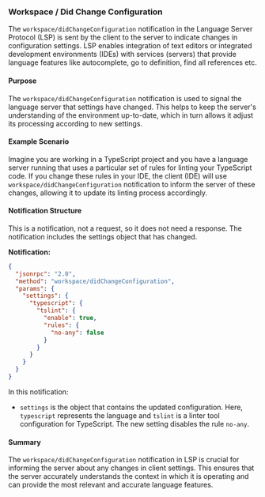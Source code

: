 ### Workspace / Did Change Configuration

The `workspace/didChangeConfiguration` notification in the Language Server Protocol (LSP) is sent by the client to the server to indicate changes in configuration settings. LSP enables integration of text editors or integrated development environments (IDEs) with services (servers) that provide language features like autocomplete, go to definition, find all references etc.

#### Purpose

The `workspace/didChangeConfiguration` notification is used to signal the language server that settings have changed. This helps to keep the server's understanding of the environment up-to-date, which in turn allows it adjust its processing according to new settings.

#### Example Scenario

Imagine you are working in a TypeScript project and you have a language server running that uses a particular set of rules for linting your TypeScript code. If you change these rules in your IDE, the client (IDE) will use `workspace/didChangeConfiguration` notification to inform the server of these changes, allowing it to update its linting process accordingly.

#### Notification Structure

This is a notification, not a request, so it does not need a response. The notification includes the settings object that has changed.

**Notification:**

```json
{
  "jsonrpc": "2.0",
  "method": "workspace/didChangeConfiguration",
  "params": {
    "settings": {
      "typescript": {
        "tslint": {
          "enable": true,
          "rules": {
            "no-any": false
          }
        }
      }
    }
  }
}
```

In this notification:
- `settings` is the object that contains the updated configuration. Here, `typescript` represents the language and `tslint` is a linter tool configuration for TypeScript. The new setting disables the rule `no-any`.

#### Summary

The `workspace/didChangeConfiguration` notification in LSP is crucial for informing the server about any changes in client settings. This ensures that the server accurately understands the context in which it is operating and can provide the most relevant and accurate language features.